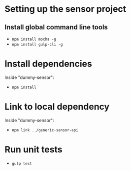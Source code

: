 # Setting up the sensor project

## Install global command line tools

* `npm install mocha -g`
* `npm install gulp-cli -g`

# Install dependencies
Inside "dummy-sensor":
* `npm install`

# Link to local dependency
Inside "dummy-sensor":
* `npm link ../generic-sensor-api`

# Run unit tests
* `gulp test`
